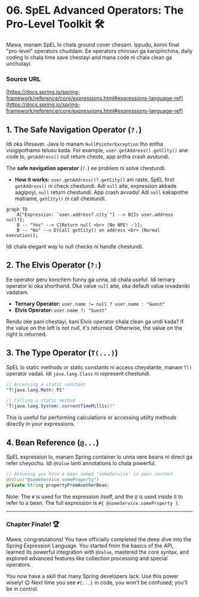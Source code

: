 # 06. SpEL Advanced Operators: The Pro-Level Toolkit 🛠️

Mawa, manam SpEL lo chala ground cover chesam. Ippudu, konni final "pro-level" operators chuddam. Ee operators chinnavi ga kanipinchina, daily coding lo chala time save chestayi and mana code ni chala clean ga unchutayi.

### Source URL
[https://docs.spring.io/spring-framework/reference/core/expressions.html#expressions-language-ref](https://docs.spring.io/spring-framework/reference/core/expressions.html#expressions-language-ref)

## 1. The Safe Navigation Operator (`?.`)

Idi oka lifesaver. Java lo manam `NullPointerException` tho entha visigipothamo telusu kada. For example, `user.getAddress().getCity()` ane code lo, `getAddress()` null return cheste, app antha crash avutundi.

The **safe navigation operator** (`?.`) ee problem ni solve chestundi.

*   **How it works:** `user.getAddress()?.getCity()` ani raste, SpEL first `getAddress()` ni check chestundi. Adi `null` aite, expression akkade aagipoyi, `null` return chestundi. App crash avvadu! Adi `null` kakapothe matrame, `getCity()` ni call chestundi.

```mermaid
graph TD
    A["Expression: `user.address?.city`"] --> B{Is user.address null?};
    B -- "Yes" --> C[Return null <br> (No NPE! ✅)];
    B -- "No" --> D[Call getCity() on address <br> (Normal execution)];
```
Idi chala elegant way lo null checks ni handle chestundi.

## 2. The Elvis Operator (`?:`)

Ee operator peru konchem funny ga unna, idi chala useful. Idi ternary operator ki oka shorthand. Oka value `null` aite, oka default value ivvadaniki vadatam.

*   **Ternary Operator:** `user.name != null ? user.name : "Guest"`
*   **Elvis Operator:** `user.name ?: "Guest"`

Rendu oke pani chestayi, kani Elvis operator chala clean ga undi kada? If the value on the left is not null, it's returned. Otherwise, the value on the right is returned.

## 3. The Type Operator (`T(...)`)

SpEL lo static methods or static constants ni access cheyalante, manam `T()` operator vadali. Idi `java.lang.Class` ni represent chestundi.

```java
// Accessing a static constant
'T(java.lang.Math).PI'

// Calling a static method
'T(java.lang.System).currentTimeMillis()'
```
This is useful for performing calculations or accessing utility methods directly in your expressions.

## 4. Bean Reference (`@...`)

SpEL expression lo, manam Spring container lo unna vere beans ni direct ga refer cheyochu. Idi `@Value` lanti annotations lo chala powerful.

```java
// Assuming you have a bean named 'someService' in your context
@Value("@someService.someProperty")
private String propertyFromAnotherBean;
```
Note: The `#` is used for the expression itself, and the `@` is used inside it to refer to a bean. The full expression is `#{ @someService.someProperty }`.

***

### Chapter Finale! 🏆

Mawa, congratulations! You have officially completed the deep dive into the Spring Expression Language. You started from the basics of the API, learned its powerful integration with `@Value`, mastered the core syntax, and explored advanced features like collection processing and special operators.

You now have a skill that many Spring developers lack. Use this power wisely! 😉 Next time you see `#{...}` in code, you won't be confused; you'll be in control.
